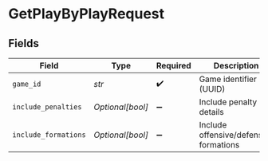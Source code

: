 # GetPlayByPlayRequest


## Fields

| Field                                  | Type                                   | Required                               | Description                            |
| -------------------------------------- | -------------------------------------- | -------------------------------------- | -------------------------------------- |
| `game_id`                              | *str*                                  | :heavy_check_mark:                     | Game identifier (UUID)                 |
| `include_penalties`                    | *Optional[bool]*                       | :heavy_minus_sign:                     | Include penalty details                |
| `include_formations`                   | *Optional[bool]*                       | :heavy_minus_sign:                     | Include offensive/defensive formations |